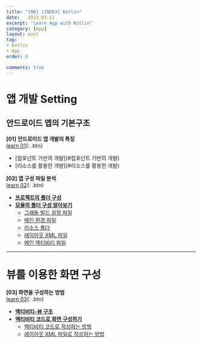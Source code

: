 ```yaml
---
title: "[00] [INDEX] Kotlin"
date:   2021-03-11
excerpt: "Learn App with Kotlin"
category: [App]
layout: post
tag:
- Kotlin
- App
order: 0

comments: true
---
```

  
  
# **앱 개발 Setting**

## 안드로이드 앱의 기본구조  
  
**[01]** **안드로이드 앱 개발의 특징**       
[learn 01](https://yerimoh.github.io/KO1/){: .btn}      
  * [컴포넌트 기반의 개발](#컴포넌트 기반의 개발)
  * [리소스를 활용한 개발](#리소스를 활용한 개발)


**[02] 앱 구성 파일 분석**         
[learn 02](https://yerimoh.github.io/KO2/){: .btn}    
- [**프로젝트의 폴더 구성**](#프로젝트의-폴더-구성)
- [**모듈의 폴더 구성 알아보기**](#모듈의-폴더-구성-알아보기)
  * [그래들 빌드 설정 파일](#그래들-빌드-설정-파일)
  * [메인 환경 파일](#메인-환경-파일)
  * [리소스 폴더](#리소스-폴더)
  * [레이아웃 XML 파일](#레이아웃-xml-파일)
  * [메인 액티비티 파일](#메인-액티비티-파일)




------

# **뷰를 이용한 화면 구성**

**[03] 화면을 구성하는 방법**       
[learn 03](https://yerimoh.github.io/KO3/){: .btn}    
- [**액티비티-뷰 구조**](#액티비티-뷰-구조)
- [**액티비티 코드로 화면 구성하기**](#액티비티-코드로-화면-구성하기)
  * [액티비티 코드로 작성하는 방법](#액티비티-코드로-작성하는-방법)
  * [레이아웃 XML 파일로 작성하는 방법](#레이아웃-xml-파일로-작성하는-방법)


